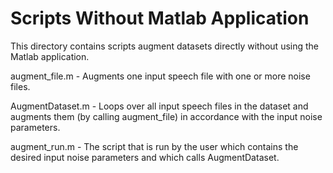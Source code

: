# Scripts Without Matlab Application

This directory contains scripts augment datasets directly without using the Matlab application.

augment_file.m - Augments one input speech file with one or more noise files.

AugmentDataset.m - Loops over all input speech files in the dataset and augments them (by calling augment_file) in accordance with the input noise parameters.

augment_run.m - The script that is run by the user which contains the desired input noise parameters and which calls AugmentDataset.
